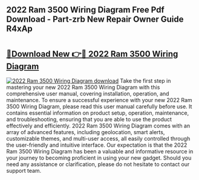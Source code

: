 ## 2022 Ram 3500 Wiring Diagram Free Pdf Download - Part-zrb New Repair Owner Guide R4xAp

# <h2><a href="http://dfquv1.blite.top/?on=2022+Ram+3500+Wiring+Diagram">🔗Download New 👉🔴 2022 Ram 3500 Wiring Diagram</a></h2>

[![2022 Ram 3500 Wiring Diagram download](https://i.imgur.com/lujVjoI.png)](http://dfquv1.blite.top/?on=2022+Ram+3500+Wiring+Diagram)
Take the first step in mastering your new 2022 Ram 3500 Wiring Diagram with this comprehensive user manual, covering installation, operation, and maintenance. To ensure a successful experience with your new 2022 Ram 3500 Wiring Diagram, please read this user manual carefully before use. It contains essential information on product setup, operation, maintenance, and troubleshooting, ensuring that you are able to use the product effectively and efficiently. 2022 Ram 3500 Wiring Diagram comes with an array of advanced features, including geolocation, smart alerts, customizable themes, and multi-user access, all easily controlled through the user-friendly and intuitive interface. Our expectation is that the 2022 Ram 3500 Wiring Diagram has been a valuable and informative resource in your journey to becoming proficient in using your new gadget. Should you need any assistance or clarification, please do not hesitate to contact our support team.
